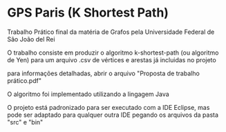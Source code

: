 # GPS Paris (K Shortest Path)

Trabalho Prático final da matéria de Grafos pela Universidade Federal de São João del Rei

O trabalho consiste em produzir o algoritmo k-shortest-path (ou algoritmo de Yen) para um arquivo .csv de vértices e arestas já incluidas no projeto

para informações detalhadas, abrir o arquivo "Proposta de trabalho prático.pdf"

O algoritmo foi implementado utilizando a lingagem Java

O projeto está padronizado para ser executado com a IDE Eclipse, mas pode ser adaptado para qualquer outra IDE pegando os arquivos da pasta "src" e "bin"
